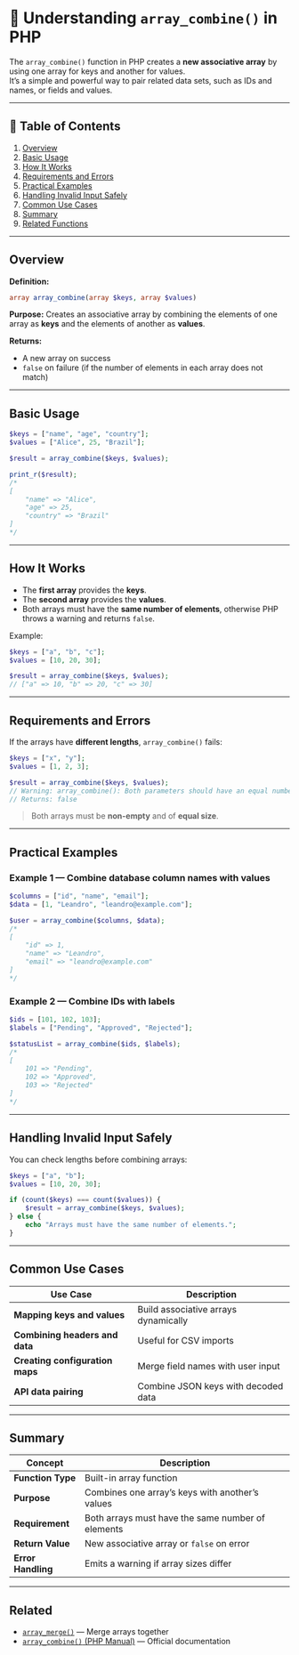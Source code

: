 # 🐘 Understanding `array_combine()` in PHP

The `array_combine()` function in PHP creates a **new associative array** by using one array for keys and another for values.  
It’s a simple and powerful way to pair related data sets, such as IDs and names, or fields and values.

---

## 📖 Table of Contents

1. [Overview](#overview)
2. [Basic Usage](basic-usage)
3. [How It Works](how-it-works)
4. [Requirements and Errors](requirements-and-errors)
5. [Practical Examples](practical-examples)
6. [Handling Invalid Input Safely](handling-invalid-input-safely)
7. [Common Use Cases](common-use-cases)
8. [Summary](summary)
9. [Related Functions](related)

---

## Overview

**Definition:**

```php
array array_combine(array $keys, array $values)
```

**Purpose:** Creates an associative array by combining the elements of one array as **keys** and the elements of another as **values**.

**Returns:**

* A new array on success
* `false` on failure (if the number of elements in each array does not match)

---

## Basic Usage

```php
$keys = ["name", "age", "country"];
$values = ["Alice", 25, "Brazil"];

$result = array_combine($keys, $values);

print_r($result);
/*
[
    "name" => "Alice",
    "age" => 25,
    "country" => "Brazil"
]
*/
```

---

## How It Works

* The **first array** provides the **keys**.
* The **second array** provides the **values**.
* Both arrays must have the **same number of elements**, otherwise PHP throws a warning and returns `false`.

Example:

```php
$keys = ["a", "b", "c"];
$values = [10, 20, 30];

$result = array_combine($keys, $values);
// ["a" => 10, "b" => 20, "c" => 30]
```

---

## Requirements and Errors

If the arrays have **different lengths**, `array_combine()` fails:

```php
$keys = ["x", "y"];
$values = [1, 2, 3];

$result = array_combine($keys, $values);
// Warning: array_combine(): Both parameters should have an equal number of elements
// Returns: false
```

> Both arrays must be **non-empty** and of **equal size**.

---

## Practical Examples

### Example 1 — Combine database column names with values

```php
$columns = ["id", "name", "email"];
$data = [1, "Leandro", "leandro@example.com"];

$user = array_combine($columns, $data);
/*
[
    "id" => 1,
    "name" => "Leandro",
    "email" => "leandro@example.com"
]
*/
```

### Example 2 — Combine IDs with labels

```php
$ids = [101, 102, 103];
$labels = ["Pending", "Approved", "Rejected"];

$statusList = array_combine($ids, $labels);
/*
[
    101 => "Pending",
    102 => "Approved",
    103 => "Rejected"
]
*/
```

---

## Handling Invalid Input Safely

You can check lengths before combining arrays:

```php
$keys = ["a", "b"];
$values = [10, 20, 30];

if (count($keys) === count($values)) {
    $result = array_combine($keys, $values);
} else {
    echo "Arrays must have the same number of elements.";
}
```

---

## Common Use Cases

| Use Case                        | Description                          |
| ------------------------------- | ------------------------------------ |
| **Mapping keys and values**     | Build associative arrays dynamically |
| **Combining headers and data**  | Useful for CSV imports               |
| **Creating configuration maps** | Merge field names with user input    |
| **API data pairing**            | Combine JSON keys with decoded data  |

---

## Summary

| Concept            | Description                                       |
| ------------------ | ------------------------------------------------- |
| **Function Type**  | Built-in array function                           |
| **Purpose**        | Combines one array’s keys with another’s values   |
| **Requirement**    | Both arrays must have the same number of elements |
| **Return Value**   | New associative array or `false` on error         |
| **Error Handling** | Emits a warning if array sizes differ             |

---

## Related

* [`array_merge()`](https://github.com/leandroleonard/php/blob/main/functions/array_merge.md) — Merge arrays together
* [`array_combine()` (PHP Manual)](https://www.php.net/manual/en/function.array-combine.php) — Official documentation
